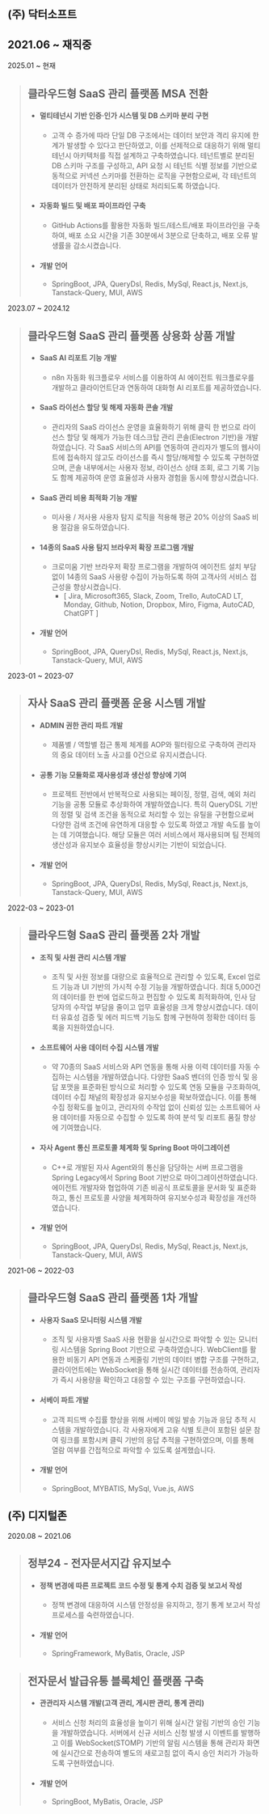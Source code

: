 ## (주) 닥터소프트
## 2021.06 ~ 재직중

2025.01 ~ 현재
> ## 클라우드형 SaaS 관리 플랫폼 MSA 전환
> * #### 멀티테넌시 기반 인증·인가 시스템 및 DB 스키마 분리 구현
>   * 고객 수 증가에 따라 단일 DB 구조에서는 데이터 보안과 격리 유지에 한계가 발생할 수 있다고 판단하였고, 이를 선제적으로 대응하기 위해 멀티테넌시 아키텍처를 직접 설계하고 구축하였습니다. 테넌트별로 분리된 DB 스키마 구조를 구성하고, API 요청 시 테넌트 식별 정보를 기반으로 동적으로 커넥션 스키마를 전환하는 로직을 구현함으로써, 각 테넌트의 데이터가 안전하게 분리된 상태로 처리되도록 하였습니다.
> * #### 자동화 빌드 및 배포 파이프라인 구축
>   * GitHub Actions를 활용한 자동화 빌드/테스트/배포 파이프라인을 구축하여, 배포 소요 시간을 기존 30분에서 3분으로 단축하고, 배포 오류 발생률을 감소시켰습니다.
> * #### 개발 언어
>   * SpringBoot, JPA, QueryDsl, Redis, MySql, React.js, Next.js, Tanstack-Query, MUI, AWS

2023.07 ~ 2024.12
> ## 클라우드형 SaaS 관리 플랫폼 상용화 상품 개발
> * #### SaaS AI 리포트 기능 개발
>   * n8n 자동화 워크플로우 서비스를 이용하여 AI 에이전트 워크플로우를 개발하고 클라이언트단과 연동하여 대화형 AI 리포트를 제공하였습니다.
> * #### SaaS 라이선스 할당 및 해제 자동화 콘솔 개발
>   * 관리자의 SaaS 라이선스 운영을 효율화하기 위해 클릭 한 번으로 라이선스 할당 및 해제가 가능한 데스크탑 관리 콘솔(Electron 기반)을 개발하였습니다. 각 SaaS 서비스의 API를 연동하여 관리자가 별도의 웹사이트에 접속하지 않고도 라이선스를 즉시 할당/해제할 수 있도록 구현하였으며, 콘솔 내부에서는 사용자 정보, 라이선스 상태 조회, 로그 기록 기능도 함께 제공하여 운영 효율성과 사용자 경험을 동시에 향상시켰습니다.
> * #### SaaS 관리 비용 최적화 기능 개발
>   * 미사용 / 저사용 사용자 탐지 로직을 적용해 평균 20% 이상의 SaaS 비용 절감을 유도하였습니다.
> * #### 14종의 SaaS 사용 탐지 브라우저 확장 프로그램 개발
>   * 크로미움 기반 브라우저 확장 프로그램을 개발하여 에이전트 설치 부담 없이 14종의 SaaS 사용량 수집이 가능하도록 하여 고객사의 서비스 접근성을 향상시켰습니다.
>     * [ Jira, Microsoft365, Slack, Zoom, Trello, AutoCAD LT, Monday, Github, Notion, Dropbox, Miro, Figma, AutoCAD, ChatGPT ]
> * #### 개발 언어
>   * SpringBoot, JPA, QueryDsl, Redis, MySql, React.js, Next.js, Tanstack-Query, MUI, AWS

2023-01 ~ 2023-07
> ## 자사 SaaS 관리 플랫폼 운용 시스템 개발
> * #### ADMIN 권한 관리 파트 개발
>   * 제품별 / 역할별 접근 통제 체계를 AOP와 필터링으로 구축하여 관리자의 중요 데이터 노출 사고를 0건으로 유지시켰습니다.
> * #### 공통 기능 모듈화로 재사용성과 생산성 향상에 기여
>   * 프로젝트 전반에서 반복적으로 사용되는 페이징, 정렬, 검색, 예외 처리 기능을 공통 모듈로 추상화하여 개발하였습니다. 특히 QueryDSL 기반의 정렬 및 검색 조건을 동적으로 처리할 수 있는 유틸을 구현함으로써 다양한 검색 조건에 유연하게 대응할 수 있도록 하였고 개발 속도를 높이는 데 기여했습니다. 해당 모듈은 여러 서비스에서 재사용되며 팀 전체의 생산성과 유지보수 효율성을 향상시키는 기반이 되었습니다.
> * #### 개발 언어
>   * SpringBoot, JPA, QueryDsl, Redis, MySql, React.js, Next.js, Tanstack-Query, MUI, AWS

2022-03 ~ 2023-01
> ## 클라우드형 SaaS 관리 플랫폼 2차 개발
> * #### 조직 및 사원 관리 시스템 개발
>   * 조직 및 사원 정보를 대량으로 효율적으로 관리할 수 있도록, Excel 업로드 기능과 UI 기반의 가시적 수정 기능을 개발하였습니다. 최대 5,000건의 데이터를 한 번에 업로드하고 편집할 수 있도록 최적화하여, 인사 담당자의 수작업 부담을 줄이고 업무 효율성을 크게 향상시켰습니다. 데이터 유효성 검증 및 에러 피드백 기능도 함께 구현하여 정확한 데이터 등록을 지원하였습니다.
> * #### 소프트웨어 사용 데이터 수집 시스템 개발
>   * 약 70종의 SaaS 서비스와 API 연동을 통해 사용 이력 데이터를 자동 수집하는 시스템을 개발하였습니다. 다양한 SaaS 벤더의 인증 방식 및 응답 포맷을 표준화된 방식으로 처리할 수 있도록 연동 모듈을 구조화하여, 데이터 수집 채널의 확장성과 유지보수성을 확보하였습니다. 이를 통해 수집 정확도를 높이고, 관리자의 수작업 없이 신뢰성 있는 소프트웨어 사용 데이터를 자동으로 수집할 수 있도록 하여 분석 및 리포트 품질 향상에 기여했습니다.
> * #### 자사 Agent 통신 프로토콜 체계화 및 Spring Boot 마이그레이션
>   * C++로 개발된 자사 Agent와의 통신을 담당하는 서버 프로그램을 Spring Legacy에서 Spring Boot 기반으로 마이그레이션하였습니다. 에이전트 개발자와 협업하여 기존 비공식 프로토콜을 문서화 및 표준화하고, 통신 프로토콜 사양을 체계화하여 유지보수성과 확장성을 개선하였습니다.
> * #### 개발 언어
>   * SpringBoot, JPA, QueryDsl, Redis, MySql, React.js, Next.js, Tanstack-Query, MUI, AWS

2021-06 ~ 2022-03
> ## 클라우드형 SaaS 관리 플랫폼 1차 개발
> * #### 사용자 SaaS 모니터링 시스템 개발
>   * 조직 및 사용자별 SaaS 사용 현황을 실시간으로 파악할 수 있는 모니터링 시스템을 Spring Boot 기반으로 구축하였습니다. WebClient를 활용한 비동기 API 연동과 스케줄링 기반의 데이터 병합 구조를 구현하고, 클라이언트에는 WebSocket을 통해 실시간 데이터를 전송하여, 관리자가 즉시 사용량을 확인하고 대응할 수 있는 구조를 구현하였습니다.
> * #### 서베이 파트 개발
>   * 고객 피드백 수집률 향상을 위해 서베이 메일 발송 기능과 응답 추적 시스템을 개발하였습니다. 각 사용자에게 고유 식별 토큰이 포함된 설문 참여 링크를 포함시켜 클릭 기반의 응답 추적을 구현하였으며, 이를 통해 열람 여부를 간접적으로 파악할 수 있도록 설계했습니다.
> * #### 개발 언어
>   * SpringBoot, MYBATIS, MySql, Vue.js, AWS

## (주) 디지털존
2020.08 ~ 2021.06
> ## 정부24 - 전자문서지갑 유지보수
> * #### 정책 변경에 따른 프로젝트 코드 수정 및 통계 수치 검증 및 보고서 작성
>   * 정책 변경에 대응하여 시스템 안정성을 유지하고, 정기 통계 보고서 작성 프로세스를 숙련하였습니다.
> * #### 개발 언어
>   * SpringFramework, MyBatis, Oracle, JSP

> ## 전자문서 발급유통 블록체인 플랫폼 구축
> * #### 관관리자 시스템 개발(고객 관리, 게시판 관리, 통계 관리)
>   * 서비스 신청 처리의 효율성을 높이기 위해 실시간 알림 기반의 승인 기능을 개발하였습니다. 서버에서 신규 서비스 신청 발생 시 이벤트를 발행하고 이를 WebSocket(STOMP) 기반의 알림 시스템을 통해 관리자 화면에 실시간으로 전송하여 별도의 새로고침 없이 즉시 승인 처리가 가능하도록 구현하였습니다.
> * #### 개발 언어
>   * SpringBoot, MyBatis, Oracle, JSP

